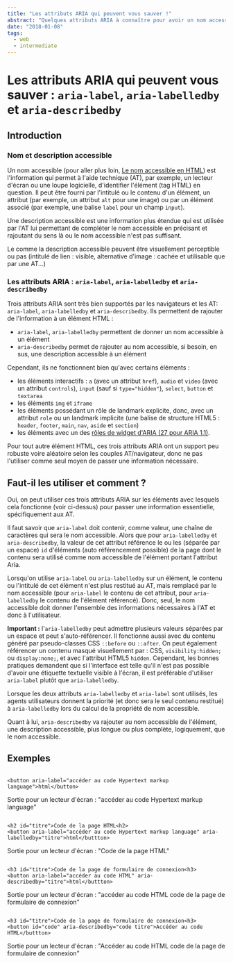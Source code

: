 ```yaml
---
title: "Les attributs ARIA qui peuvent vous sauver !"
abstract: "Quelques attributs ARIA à connaître pour avoir un nom accessible"
date: "2018-01-08"
tags:
  - web
  - intermediate
---
```


# Les attributs <abbr>ARIA</abbr> qui peuvent vous sauver&nbsp;: `aria-label`, `aria-labelledby` et `aria-describedby` 

## Introduction
### Nom et description accessible

Un nom accessible (pour aller plus loin, [Le nom accessible en HTML](../le-nom-accessible-en-html/)) est l'information qui permet à l'aide technique (<abbr>AT</abbr>), par exemple, un lecteur d'écran ou une loupe logicielle, d'identifier l'élément (tag <abbr>HTML</abbr>) en question. Il peut être fourni par l'intitulé ou le contenu d'un élément, un attribut (par exemple, un attribut `alt` pour une image) ou par un élément associé (par exemple, une balise `label` pour un champ `input`).

Une description accessible est une information plus étendue qui est utilisée par l'<abbr>AT</abbr> lui permettant de compléter le nom accessible en précisant et rajoutant du sens là ou le nom accessible n'est pas suffisant.

Le  comme la description accessible peuvent être visuellement perceptible ou pas (intitulé de lien&nbsp;: visible, alternative d'image&nbsp;: cachée et utilisable que par une <abbr>AT</abbr>...)

### Les attributs <abbr>ARIA</abbr>&nbsp;: `aria-label`, `aria-labelledby` et `aria-describedby`

Trois attributs <abbr>ARIA</abbr> sont très bien supportés par les navigateurs et les <abbr>AT</abbr>: `aria-label`, `aria-labelledby` et `aria-describedby`. Ils permettent de rajouter de l'information à un élément <abbr>HTML</abbr>&nbsp;:
- `aria-label`, `aria-labelledby` permettent de donner un nom accessible à un élément
- `aria-describedby` permet de rajouter au nom accessible, si besoin, en sus, une description accessible à un élément

Cependant, ils ne fonctionnent bien qu'avec certains éléments :
- les éléments interactifs&nbsp;: `a` (avec un attribut `href`), `audio` et `video` (avec un attribut `controls`), `input` (sauf si `type="hidden"`), `select`, `button` et `textarea`
- les éléments `img` et `iframe`
- les éléments possédant un rôle de landmark explicite, donc, avec un attribut `role` ou un landmark implicite (une balise de structure <abbr>HTML5</abbr>&nbsp;: `header`, `footer`, `main`, `nav`, `aside` et `section`) 
- les éléments avec un des  <a href="https://www.w3.org/TR/wai-aria-1.1/#widget_roles" lang="en" hreflang="en">rôles de widget d'<abbr>ARIA</abbr> (27 pour <abbr>ARIA</abbr> 1.1)</a>.

Pour tout autre élément <abbr>HTML</abbr>, ces trois attributs <abbr>ARIA</abbr> ont un support peu robuste voire aléatoire selon les couples <abbr>AT</abr>/navigateur, donc ne pas l'utiliser comme seul moyen de passer une information nécessaire.

## Faut-il les utiliser et comment&nbsp;?
	
Oui, on peut utiliser ces trois attributs <abbr>ARIA</abbr> sur les éléments avec lesquels cela fonctionne (voir ci-dessus) pour passer une information essentielle, spécifiquement aux <abbr>AT</abbr>.

Il faut savoir que `aria-label` doit contenir, comme valeur, une chaîne de caractères qui sera le nom accessible. Alors que pour `aria-labelledby` et `aria-describedby`, la valeur de cet attribut référence le  ou les (séparée par un espace) `id` d'éléments (auto référencement possible) de la page dont le contenu sera utilisé comme nom accessible de l'élément portant l'attribut <abbr>Aria</abbr>.

Lorsqu'on utilise `aria-label` ou `aria-labelledby` sur un élément, le contenu ou l'intitulé de cet élément n'est plus restitué au <abbr>AT</abbr>, mais remplacé par le nom accessible (pour `aria-label` le contenu de cet attribut, pour `aria-labelledby` le contenu de l'élément référencé). Donc, seul, le nom accessible doit donner l'ensemble des informations nécessaires à l'<abbr>AT</abbr> et donc à l'utilisateur.

**Important&nbsp;:** l'`aria-labelledby` peut admettre plusieurs valeurs séparées par un espace et peut s'auto-référencer. Il fonctionne aussi avec du contenu généré par pseudo-classes <abbr>CSS</abbr> `::before` ou `::after`. On peut également référencer un contenu masqué visuellement par&nbsp;: <abbr>CSS</abbr>,  `visibility:hidden;` ou `display:none;`, et avec l'attribut <abbr>HTML</abbr>5 `hidden`. Cependant, les bonnes pratiques demandent que si l'interface est telle qu'il n'est pas possible d'avoir une étiquette textuelle visible à l'écran, il est préférable d'utiliser `aria-label` plutôt que `aria-labelledby`. 

Lorsque les deux attributs `aria-labelledby` et `aria-label` sont utilisés, les agents utilisateurs donnent la priorité (et donc sera le seul contenu restitué) à `aria-labelledby` lors du calcul de la propriété de nom accessible. 

Quant à lui, `aria-describedby` va rajouter au nom accessible de l'élément, une description accessible, plus longue ou plus complète, logiquement, que le nom accessible. 

## Exemples

<pre><code class="html">
&lt;button aria-label="accéder au code Hypertext markup language"&gt;html&lt;/button&gt;
</code></pre>
Sortie pour un lecteur d'écran : "accéder au code Hypertext markup language"

<pre><code class="html">
&lt;h2 id="titre"&gt;Code de la page HTML&lt;h2&gt;
&lt;button aria-label="accéder au code Hypertext markup language" aria-labelledby="titre"&gt;html&lt;/buttton&gt;
</code></pre>
Sortie pour un lecteur d'écran : "Code de la page HTML"

<pre><code class="html">
&lt;h3 id="titre"&gt;Code de la page de formulaire de connexion&lt;h3&gt;
&lt;button aria-label="accéder au code HTML" aria-describedby="titre"&gt;html&lt;/buttton&gt;
</code></pre>
Sortie pour un lecteur d'écran : "accéder au code HTML code de la page de formulaire de connexion"

<pre><code class="html">
&lt;h3 id="titre"&gt;Code de la page de formulaire de connexion&lt;h3&gt;
&lt;button id="code" aria-describedby="code titre"&gt;Accéder au code HTML&lt;/buttton&gt;
</code></pre>
Sortie pour un lecteur d'écran : "Accéder au code HTML code de la page de formulaire de connexion"
